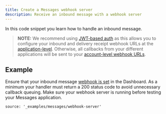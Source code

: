 ```yaml
---
title: Create a Messages webhook server
description: Receive an inbound message with a webhook server
---
```


In this code snippet you learn how to handle an inbound message.

> **NOTE:** We recommend using [JWT-based auth](https://developer.vonage.com/concepts/guides/authentication#json-web-tokens) as this allows you to configure your inbound and delivery receipt webhook URLs at the [application-level](https://dashboard.nexmo.com/applications). Otherwise, all callbacks from your different applications will be sent to your [account-level webhook URLs](https://dashboard.nexmo.com/settings).

## Example

Ensure that your inbound message [webhook is set](/tasks/olympus/configure-webhooks) in the Dashboard.  As a minimum your handler must return a 200 status code to avoid unnecessary callback queuing. Make sure your webhook server is running before testing your Messages application.

```code_snippets
source: '_examples/messages/webhook-server'
```
